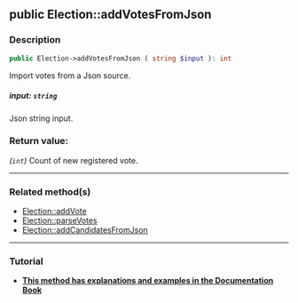 ## public Election::addVotesFromJson

### Description    

```php
public Election->addVotesFromJson ( string $input ): int
```

Import votes from a Json source.
    

##### **input:** *```string```*   
Json string input.    


### Return value:   

*(```int```)* Count of new registered vote.


---------------------------------------

### Related method(s)      

* [Election::addVote](../Election%20Class/public%20Election--addVote.md)    
* [Election::parseVotes](../Election%20Class/public%20Election--parseVotes.md)    
* [Election::addCandidatesFromJson](../Election%20Class/public%20Election--addCandidatesFromJson.md)    

---------------------------------------

### Tutorial

* **[This method has explanations and examples in the Documentation Book](https://condorcetphp.github.io/Documentation-Book/#/3.AsPhpLibrary/5.Votes/1.AddVotes)**    
